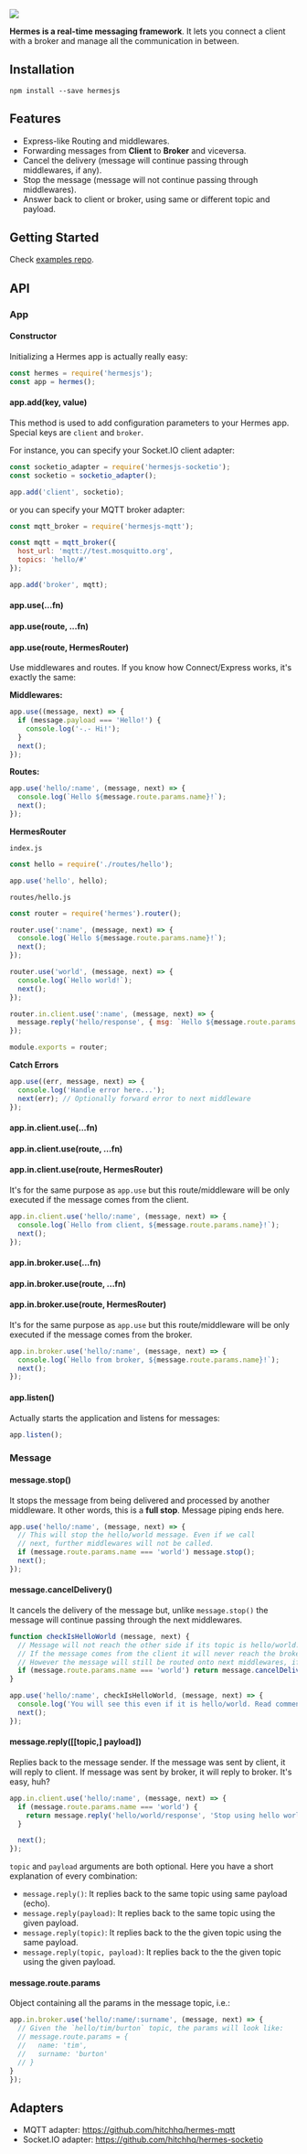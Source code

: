 ![](https://raw.githubusercontent.com/hitchhq/hermes/master/hermes.jpg)

**Hermes is a real-time messaging framework**. It lets you connect a client with a
broker and manage all the communication in between.

## Installation

```
npm install --save hermesjs
```

## Features

* Express-like Routing and middlewares.
* Forwarding messages from **Client** to **Broker** and viceversa.
* Cancel the delivery (message will continue passing through middlewares, if any).
* Stop the message (message will not continue passing through middlewares).
* Answer back to client or broker, using same or different topic and payload.

## Getting Started

Check [examples repo](https://github.com/hitchhq/hermes-examples).

## API

### App

#### Constructor

Initializing a Hermes app is actually really easy:

```js
const hermes = require('hermesjs');
const app = hermes();
```

#### app.add(key, value)

This method is used to add configuration parameters to your Hermes app. Special
keys are `client` and `broker`.

For instance, you can specify your Socket.IO client adapter:

```js
const socketio_adapter = require('hermesjs-socketio');
const socketio = socketio_adapter();

app.add('client', socketio);
```

or you can specify your MQTT broker adapter:

```js
const mqtt_broker = require('hermesjs-mqtt');

const mqtt = mqtt_broker({
  host_url: 'mqtt://test.mosquitto.org',
  topics: 'hello/#'
});

app.add('broker', mqtt);
```

#### app.use(...fn)
#### app.use(route, ...fn)
#### app.use(route, HermesRouter)

Use middlewares and routes. If you know how Connect/Express works, it's exactly the same:

**Middlewares:**

```js
app.use((message, next) => {
  if (message.payload === 'Hello!') {
    console.log('-.- Hi!');
  }
  next();
});
```

**Routes:**

```js
app.use('hello/:name', (message, next) => {
  console.log(`Hello ${message.route.params.name}!`);
  next();
});
```

**HermesRouter**

`index.js`
```js
const hello = require('./routes/hello');

app.use('hello', hello);
```

`routes/hello.js`
```js
const router = require('hermes').router();

router.use(':name', (message, next) => {
  console.log(`Hello ${message.route.params.name}!`);
  next();
});

router.use('world', (message, next) => {
  console.log(`Hello world!`);
  next();
});

router.in.client.use(':name', (message, next) => {
  message.reply('hello/response', { msg: `Hello ${message.route.params.name} from Hermes!` });
});

module.exports = router;
```

**Catch Errors**

```js
app.use((err, message, next) => {
  console.log('Handle error here...');
  next(err); // Optionally forward error to next middleware
});
```

#### app.in.client.use(...fn)
#### app.in.client.use(route, ...fn)
#### app.in.client.use(route, HermesRouter)

It's for the same purpose as `app.use` but this route/middleware will be only
executed if the message comes from the client.

```js
app.in.client.use('hello/:name', (message, next) => {
  console.log(`Hello from client, ${message.route.params.name}!`);
  next();
});
```

#### app.in.broker.use(...fn)
#### app.in.broker.use(route, ...fn)
#### app.in.broker.use(route, HermesRouter)

It's for the same purpose as `app.use` but this route/middleware will be only
executed if the message comes from the broker.

```js
app.in.broker.use('hello/:name', (message, next) => {
  console.log(`Hello from broker, ${message.route.params.name}!`);
  next();
});
```

#### app.listen()

Actually starts the application and listens for messages:

```js
app.listen();
```

### Message

#### message.stop()

It stops the message from being delivered and processed by another middleware. It other words,
this is a **full stop**. Message piping ends here.

```js
app.use('hello/:name', (message, next) => {
  // This will stop the hello/world message. Even if we call
  // next, further middlewares will not be called.
  if (message.route.params.name === 'world') message.stop();
  next();
});
```

#### message.cancelDelivery()

It cancels the delivery of the message but, unlike `message.stop()` the message will continue
passing through the next middlewares.

```js
function checkIsHelloWorld (message, next) {
  // Message will not reach the other side if its topic is hello/world.
  // If the message comes from the client it will never reach the broker and viceversa.
  // However the message will still be routed onto next middlewares, if any.
  if (message.route.params.name === 'world') return message.cancelDelivery();
}

app.use('hello/:name', checkIsHelloWorld, (message, next) => {
  console.log('You will see this even if it is hello/world. Read comments above.');
  next();
});
```

#### message.reply([[topic,] payload])

Replies back to the message sender. If the message was sent by client, it will reply to
client. If message was sent by broker, it will reply to broker. It's easy, huh?

```js
app.in.client.use('hello/:name', (message, next) => {
  if (message.route.params.name === 'world') {
    return message.reply('hello/world/response', 'Stop using hello world, please.');
  }

  next();
});
```

`topic` and `payload` arguments are both optional. Here you have a short explanation of every combination:

* `message.reply()`: It replies back to the same topic using same payload (echo).
* `message.reply(payload)`: It replies back to the same topic using the given payload.
* `message.reply(topic)`: It replies back to the the given topic using the same payload.
* `message.reply(topic, payload)`: It replies back to the the given topic using the given payload.

#### message.route.params

Object containing all the params in the message topic, i.e.:

```js
app.in.broker.use('hello/:name/:surname', (message, next) => {
  // Given the `hello/tim/burton` topic, the params will look like:
  // message.route.params = {
  //   name: 'tim',
  //   surname: 'burton'
  // }
}
});
```

## Adapters

* MQTT adapter: https://github.com/hitchhq/hermes-mqtt
* Socket.IO adapter: https://github.com/hitchhq/hermes-socketio
